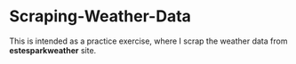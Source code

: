 # Scraping-Weather-Data
This is intended as a practice exercise, where I scrap the weather data from **estesparkweather** site. 
